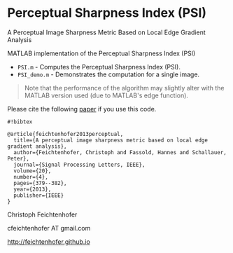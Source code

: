 # Perceptual Sharpness Index (PSI)
A Perceptual Image Sharpness Metric Based on Local Edge Gradient Analysis

MATLAB implementation of the Perceptual Sharpness Index (PSI)

* `PSI.m` - Computes the Perceptual Sharpness Index (PSI).
* `PSI_demo.m` - Demonstrates the computation for a single image.

> Note that the performance of the algorithm may slightly alter with the MATLAB version used (due to MATLAB's edge function).

Please cite the following [paper](http://feichtenhofer.github.io/pubs/Feichtenhofer_Image_Sharpness_Metric_IEEE_SPL_2013.pdf) if you use this code.

```
#!bibtex

@article{feichtenhofer2013perceptual,
  title={A perceptual image sharpness metric based on local edge gradient analysis},
  author={Feichtenhofer, Christoph and Fassold, Hannes and Schallauer, Peter},
  journal={Signal Processing Letters, IEEE},
  volume={20},
  number={4},
  pages={379--382},
  year={2013},
  publisher={IEEE}
}
```

Christoph Feichtenhofer

cfeichtenhofer AT gmail.com

http://feichtenhofer.github.io
